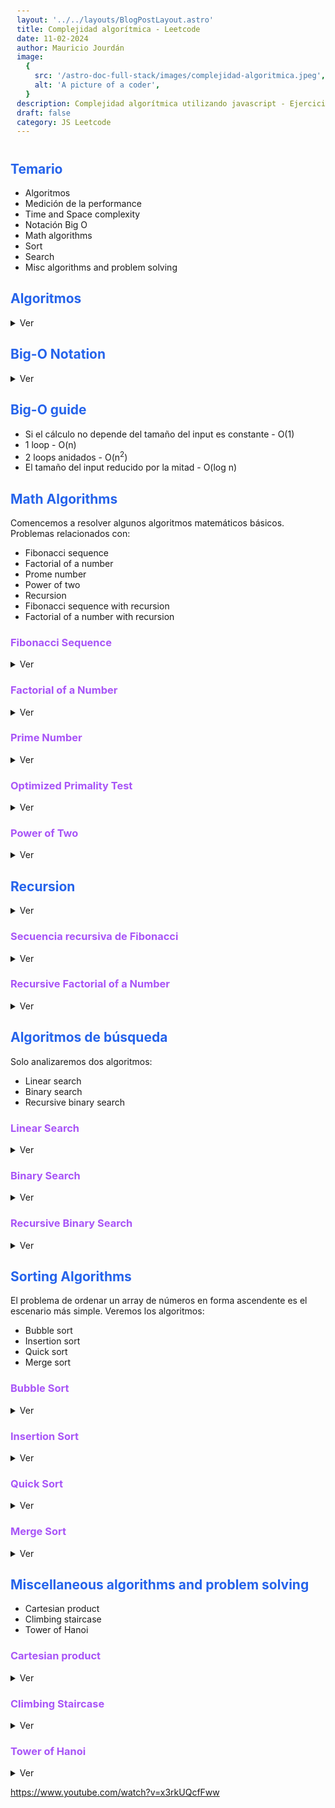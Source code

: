 ```yaml
---
layout: '../../layouts/BlogPostLayout.astro'
title: Complejidad algorítmica - Leetcode
date: 11-02-2024
author: Mauricio Jourdán
image:
  {
    src: '/astro-doc-full-stack/images/complejidad-algoritmica.jpeg',
    alt: 'A picture of a coder',
  }
description: Complejidad algorítmica utilizando javascript - Ejercicios en Leetcode
draft: false
category: JS Leetcode
---
```


## Temario

- Algoritmos
- Medición de la performance
- Time and Space complexity
- Notación Big O
- Math algorithms
- Sort
- Search
- Misc algorithms and problem solving

## Algoritmos

<details>
<summary>Ver</summary>

## ¿Qué es un algoritmo?

Un **algoritmo** es un conjunto de istrucciones bien definidas para resolver un problema particular.

Podemos realizar una analogía con una receta. Por un lado, tenemos los ingredientes, para preparar el plato seguiremos una receta y ejecutaremos los pasos uno a uno en secuencia y como resultado tendremos el plato finalizado.

![Conceptos algoritmos.](/astro-doc-full-stack/images/leetcode/algoritmo.png)

### Características de los algoritmos

- Inputs y outputs bien definidos
- Cada instrucción del algoritmo debe ser clara y sin ambigüedades
- Independencia de lenguaje (de programación)

## Análisis de algortimos

Para recolver un mismo problema podemos utilizar distintos algoritmos. **Podemos analizar cuál de los algoritmos es más efeciente para resolver el problema**.

El tiempo de ejecución de un algoritmo no puede ser predecido porque depende de varios factores, como:

- El lenguaje de progamación usado para implementar el algoritmo
- La computadora donde se ejecute
- Otros programas en ejecución al mismo tiempo
- El sistema operativo

Teniendo esto en cuenta, evaluaremos la performance de un algortimo en términos del tamaño de sus inputs.

**Time Complexity** -> Considera el tiempo de ejecución en función del tamaño del input
**Space Complexity** -> Considera la memoria utilizada por el algoritmo en función del tamaño del input

Consideramos el tamaño del input porque un algoritmo puede ser más rápido que otro para inputs pequeños pero más lento para inputs grandes.

<mark>Si tu app necesita ser muy rápida y disponemos de memoria para ejecutar, no nos preocuparemos tanto por el Space Complexity. Por el contrario, si disponemos de poca memoria para ejecutar el algoritmo, escogeremos una solución más lenta pero que requiera menos espacio en memoria.</mark>

### ¿Cómo se representa la complejidad?

Utilizaremos la **notación asintótica**, herramientas matemáticas para representar tiempo y complejidad espacial.

Existen tres notaciones asintóticas principales.

1. Big-O Notation (O-notation) - complejidad en el peor de los casos
2. Omega Notation (Ω-notation) - complejidad para el mejor de los casos
3. Theta Notation (θ-notation) - complejidad para el promedio de casos

Utilizaremos la Notación Big-O para resolución de problemas

</details>

## Big-O Notation

<details>
<summary>Ver</summary>

La notación Big-O describe la complejidad de un algoritmo utilizando términos algebraicos y tiene dos caracteristicas importantes.

### Características

- Está expresado en términos del input
- Se centra en el panorama más amplio sin quedar considerar los detalles minuciosos

## Big-O Time Complexity

```javascript
function suma(n) {
  let sum = 0;
  for (let i = 1; i <= n; i++) {
    sum += i;
  }
  return sum;
}

console.log(suma(4)); // 1 + 2 + 3 + 4 = 10
```

Contamos el número de veces que se ejecutan las instrucción basados en el tamaño del input. Tal como lo realiza el compilador.

El programa tiene tres sentencias principales para ejecutar: linea 2 (let sum = 0), línea 4 (sum += i) y línea 6 (return sum). El loop repite la línea 4.

Considernado a n = 4 calculemos la cantidad de sentencias ejecutadas.

- linea 2 -> ejecuta 1 vez
- linea 4 -> ejecuta 4 vez
- linea 6 -> ejecuta 1 vez

Se ejecutan n + 2 veces. Decimos n + 2 porque n es el input de la función. Con 4 el total será de 6, pero con 10, el total será de 12 instrucciones.

<mark>Nuestro Time Complexity depende del tamaño del input. Aquí cumplimos con la primera de las características mencionadas.</mark>

<mark>La segunda característica se enfoca en el panorama más amplio sin quedar considerar los pequeños detalles. Veamos de que se trata.</mark>

### n + 2

```bash
n=100         100+2
n=1000        1000+2
n=10000       10000+2
...
n=100000000   100000000+2
```

Como podemos ver el +2 es insignificante, entonces podemos descartarlo y considerar a n para el valor total.

Retornando a nustro algoritmo...

```javascript
function suma(n) {
  let sum = 0;
  for (let i = 1; i <= n; i++) {
    sum += i;
  }
  return sum;
}

console.log(suma(4)); // 1 + 2 + 3 + 4 = 10
```

## Time Complexity

- O(n) - Complejidad lineal

Complejidad lineal significa que a medida que el tamaño del input incrementa, el time complexity también aumenta.

Muchas veces mirando el loop del algoritmo podemos ver que al menos será lineal, aunque hay excepciones.

A continuación vemos otro algoritmo para el mismo problema.

```javascript
function suma(n) {
  return (n * (n + 1)) / 2;
}
```

- O(1) - Complejidad constante

Aquí la línea 2 se ejecuta solo una vez, por lo tanto la **complejidad es constante**, siempre será 1.

- En una función que posee dos loops anidados la complejidad es **cuadrática**.

```javascript
for (let i = 1; i <= n; i++) {
  for (let j = 1; j <= i; j++) {
    // instrucciones
  }
}
```

O(n<sup>2</sup>) - Complejidad cuadrática -> 3n<sup>2</sup> + 5n + 1

- Tres loops anidados tendrán una **complejidad cúbica**

```javascript
for (let i = 1; i <= n; i++) {
  for (let j = 1; j <= i; j++) {
    for (let k = 1; k <= j; k++) {
      // instrucciones
    }
  }
}
```

O(n<sup>3</sup>) - Complejidad cúbica -> 3n<sup>2</sup> + 5n + 1

- Cuando el tamaño del input reduce por la mitad cada iteración tenemos una **coplejidad logarítmica**

## Space Complexity

La idea principal es la misma.

**Complexity constant** -> cuando el algoritmo no requiere memoria extra o la memoria usada no depende del tamaño del input.

O(1) - Constante

Ejemplo: algoritmos de ordenación (sort) que no utilizan arrays adicionales.

O(n) - Lineal

Necesita tanto espacio extra como el input crezca.

O(log) - Logarítmico

Necesta espacio extra pero no en la misma relación con el tamaño del input

![Conceptos algoritmos.](/astro-doc-full-stack/images/leetcode/algoritmos2.png)

En el gráfico podemos ver como el tamaño del input afecta a la perfomance.

O(1) O(log n) con muy buenos y O(!), O(2<sup>n</sup>) son malos en Time Complexity (debemos evitarlos tanto como sea posible).

## Objectos y Arrays Big-O

### Objetos

Un **objeto** es una colección de pares calve - valor.

```javascript
const person = {
  firstName: "Mauricio",
  lastName "Jourdán"
}
```

- Insert - O(1) Ej: person.age = 30
- Remove - O(1) Ej: delete person.age
- Access - O(1) Ej: console.log(person.firstName)
- Search - O(n)
- Object.keys - O(n)
- Object.values - O(n)
- Object.entries - O(n)

### Arrays

Un **array** es una colección ordenada de valores. Comienzan por el índice 0 y se incrementa en 1.

- Insert or remove al final - O(1)
- Insert or remove al principio - O(n)
- Access - O(1)
- Search - O(n)
- Push / Pop - O(1)
- Shift / Unshift /concat / slice / splice - O(n)
- forEach / map / filter / reduce - O(n)

Al resolver un problema, puede usar foreach o filter y la función callback también contendrá un bucle for. En tal escenario, la complejidad de su tiempo es cuadrática y es posible que no estemos contentos con eso.

</details>

## Big-O guide

- Si el cálculo no depende del tamaño del input es constante - O(1)
- 1 loop - O(n)
- 2 loops anidados - O(n<sup>2</sup>)
- El tamaño del input reducido por la mitad - O(log n)

## Math Algorithms

Comencemos a resolver algunos algoritmos matemáticos básicos. Problemas relacionados con:

- Fibonacci sequence
- Factorial of a number
- Prome number
- Power of two
- Recursion
- Fibonacci sequence with recursion
- Factorial of a number with recursion

### Fibonacci Sequence

<details>
<summary>Ver</summary>

**Problem**: give a number 'n', find the frist 'n' elements of the Fibonacci sequence

<mark>En matemáticas, la secuencia de Fibonacci es una secuencia en la que cada número es la suma de los dos precedentes. Los primeros dos números en la secuencia son 0 y 1.</mark>

Por ejemplo:

- fibonacci(2) = [0, 1]
- fibonacci(3) = [0, 1, 1]
- fibonacci(7) = [0, 1, 1, 2, 3, 5, 8]

```javascript
function fibonacci(n) {
  const fib = [0, 1];

  for (let i = 2; i < n; i++) {
    fib[i] = fib[i - 1] + fib[i - 2];
  }

  return fib;
}

console.log(fibonacci(2)); // [0, 1]
console.log(fibonacci(3)); // [0, 1, 1]
console.log(fibonacci(7)); // [0, 1, 1, 2, 3, 5, 8]

// Big-O = O(n)
```

La función contiene un for (loop), por lo tanto, posee una complejidad lineal O(n)

</details>

### Factorial of a Number

<details>
<summary>Ver</summary>

**Problem**: Given an integer 'n', find the factorial of that integer.

<mark>En matemáticas, el factorial de un entero no negativo 'n', denotado n!, es el producto de todos los enteros positivos menores o iguales que 'n'.

- Factorial de 0 es 1
- factorial(4) = 4 \* 3 \* 2 \* 1 = 24
- factorial(5) = 5 \* 4 \* 3 \* 2 \* 1 = 120

```javascript
function factorial(n) {
  let result = 1;

  for (let i = 2; i <= n; i++) {
    result = result * i;
  }

  return result;
}

console.log(factorial(0)); // 1
console.log(factorial(1)); // 1
console.log(factorial(5)); // 120

// Big-O = O(n)
```

La función contiene un for (loop), por lo tanto, posee una complejidad lineal O(n)

</details>

### Prime Number

<details>
<summary>Ver</summary>

**Problem**: Given a natural number 'n', determine if the number is prime or not.

<mark>Un número primo es un número natural mayor que 1 que no es producto de dos números naturales menores.</mark>

- isPrime(5) = true (1\*5 or 5\*1)
- isPrime(4) = false (1\*4 or 2\*2 or 4\*1)

```javascript
function isPrime(n) {
  if (n < 2) return false;

  for (let i = 2; i < n; i++) {
    if (n % i === 0) return false;
  }
  return true;
}

console.log(isPrime(1)); // false
console.log(isPrime(4)); // false
console.log(isPrime(5)); // true

// Big-O = O(n)
```

La función contiene un for (loop), por lo tanto, posee una complejidad lineal O(n).

</details>

### Optimized Primality Test

<details>
<summary>Ver</summary>

Los números enteros mayores que la raíz cuadrada no necesitan ser chequeados, porque cuando sea 'n = a \* b' uno de los dos factores 'a' y 'b' es menor o igual que la raíz cuadrada de n.

Ejemplos para validar la hipótesis:

- n=24, a=4 y b=6

La raíz cuadrada de 24 es 4.89 <br>
4 es menor que 4.89 <br>
a es menor que la raíz cuadrada de n

- n=35, a=5 y b=7

La raíz cuadrada de 35 es 5.91 <br>
5 es menor que 5.91 <br>
a es menor que la raíz cuadrada de n

Ahora podemos **optimizar nustra función**:

```javascript
function isPrime(n) {
  if (n < 2) return false;

  // for (let i = 2; i < n; i++) {
  for (let i = 2; i <= Math.sqrt(n); i++) {
    if (n % i === 0) return false;
  }
  return true;
}

console.log(isPrime(1)); // false
console.log(isPrime(4)); // false
console.log(isPrime(5)); // true

// Big-O = O(sqtr(n))
```

Observamos que si n es 100, la raíz cuadrada de 100 es 10. Por lo tanto, el for irá desde 2 a 10 en lugar de a 100.

<mark>Si el n crece, el número de ejecuciones del loop crecerá pero no en la mismo proporción.</mark>

</details>

### Power of Two

<details>
<summary>Ver</summary>

**Problem**: Give a positive integer 'n', determine if the number is a power of 2 or not.

<mark>Un entero es potencia de 2 si existe un entero 'x' tal que 'n' === 2<sup>x</sup></mark>

- isPowerOfTwo(1) = true (2<sup>0</sup>)
- isPowerOfTwo(2) = true (2<sup>1</sup>)
- isPowerOfTwo(5) = false

```javascript
function isPowerOfTwo(n) {
  /* if (n < 1) return false;
  while (n > 1) {
    if (n % 2 !== 0) return false;
    n = n / 2;
  }
  return true; */
  // Big-O = O(log n)

  // ---------- //
  if (n < 1) return false;
  return (n & (n - 1)) === 0;
}

console.log(isPowerOfTwo(1)); // true
console.log(isPowerOfTwo(2)); // true
console.log(isPowerOfTwo(5)); // false

// Big-O = O(1)
```

</details>

## Recursion

<details>
<summary>Ver</summary>

<mark>Rescursión es una técnica para resolver problemas donde la solución depende de soluciones a instancias más pequeñas del mismo problema.</mark>

Recursión es cuando una función se llama a sí misma. Es una gran técnica para simplificar la solución.

Si te encuentras dividiendo tu problema en una versión más pequeña del mismo problema, la recursividad es muy útil.

### Algunos puntos sobre recursion

1. <mark>Toda solución recursiva necesita tener un caso base (una condición que finalice la recursión). </mark> Sino entraríamos en un loop infinito.

2. <mark>La recursion puede simplificar un problema pero no siempre se traslada en una solución más rápida.</mark> La solución recursiva puede ser peor comparada con una solución iterativa.

3. <mark>La recursividad es un tema que no es el más sencillo de entender.</mark> No te rindas si tienes dificultades con el concepto.

</details>

### Secuencia recursiva de Fibonacci

<details>
<summary>Ver</summary>

**Problem**: give a number 'n', find the frist 'n' elements of the Fibonacci sequence

<mark>En matemáticas, la secuencia de Fibonacci es una secuencia en la que cada número es la suma de los dos precedentes. Los primeros dos números en la secuencia son 0 y 1.</mark>

Por ejemplo:

- fibonacci(0) = 0
- fibonacci(1) = 1
- fibonacci(6) = 8

Si F representa una función para calcular el número Fibonacci, entonces

F<sub>n</sub> = F<sub>n-1</sub> + F<sub>n-2</sub>

El caso base es:

F<sub>0</sub> = 0, y F<sub>1</sub> = 1

Ejemplo:

F<sub>2</sub> = F<sub>1</sub> + F<sub>0</sub> <br>
F<sub>2</sub> = 1 + 0 <br>
F<sub>2</sub> = 1 <br>

```javascript
const recursiveFibonacci = (n) => {
  if (n < 2) return n;
  return recursiveFibonacci(n - 1) + recursiveFibonacci(n - 2);
};

console.log(recursiveFibonacci(0)); // 0
console.log(recursiveFibonacci(1)); // 1
console.log(recursiveFibonacci(6)); // 8

// Big-O (socución iterativa) = O(n)
// Big-O (socución recursiva) = O(2^n)
```

La socución iterativa es por lejos más optima que la recursiva. La solcuión recursiva invoca muchas veces a la fución.

</details>

### Recursive Factorial of a Number

<details>
<summary>Ver</summary>

**Problem**: Given an integer 'n', find the factorial of that integer.

<mark>En matemáticas, el factorial de un entero no negativo 'n', denotado n!, es el producto de todos los enteros positivos menores o iguales que 'n'.

- factorial de 0 es 1
- factorial(4) = 4 \* 3 \* 2 \* 1 = 24
- factorial(5) = 5 \* 4 \* 3 \* 2 \* 1 = 120

```javascript
function recursiveFactorial(n) {
  if (n === 0) return 1;
  return n * recursiveFactorial(n - 1);
}

console.log(recursiveFactorial(0)); // 1
console.log(recursiveFactorial(4)); // 24
console.log(recursiveFactorial(5)); // 120

// Big-O = O(n)
```

n! = n \* (n-1)!

Cuando n es 3 se llama a la función 3 veces, cuando es 4 se llama 4 veces.

</details>

## Algoritmos de búsqueda

Solo analizaremos dos algoritmos:

- Linear search
- Binary search
- Recursive binary search

### Linear Search

<details>
<summary>Ver</summary>

**Problem**: Given an array of 'n' elements and a target element 't', find the index of 't' in the array. Return -1 if the target element is not found.

arr = [-5, 2, 10, 4, 6], t = 10 => Should return 2
arr = [-5, 2, 10, 4, 6], t = 6 => Should return 4
arr = [-5, 2, 10, 4, 6], t = 20 => Should return -1

```javascript
function linearSearch(arr, target) {
  for (let i = 0; i <= arr.length; i++) {
    if (arr[i] === target) return i;
  }
  return -1;
}

console.log(linearSearch([-5, 2, 10, 4, 6], 10)); // 2
console.log(linearSearch([-5, 2, 10, 4, 6], 6)); // 4
console.log(linearSearch([-5, 2, 10, 4, 6], 20)); // -1
// Big-O = O(n)
```

</details>

### Binary Search

<details>
<summary>Ver</summary>

**Problem**: Given a sorted array of 'n' elements and a target element 't', find the index of 't' in the array. Return -1 if the target element is not found.

arr = [-5, 2, 4, 6, 10], t = 10 => Should return 4
arr = [-5, 2, 4, 6, 10], t = 6 => Should return 3
arr = [-5, 2, 4, 6, 10], t = 20 => Should return -1

> NOTA: la búsqueda binaria solo funciona sobre arrays ordenados. Si no se encuentra ordenado debemos aplicar un .sort()

**pseudocode**

- Si el array es [] retornar -1
- Si posee elementos, buscar el elemento del medio
  - Si el elemento del medio es el target, retonar el índice
  - Si el target es menor al elemento del medio, aplicar la búsqueda binaria sobre la mitad izquierda del array
  - Si el target es mayor al elemento del medio, aplicar la búsqueda binaria sobre la mitad derecha del array

> NOTA: Si el array contiene un número par de elementos la mitad será el elemento inferior de los dos del medio

```javascript
function binarySearch(arr, target) {
  let leftIndex = 0;
  let rightIndex = arr.length - 1;

  while (leftIndex <= rightIndex) {
    let middleIndex = Math.floor((leftIndex + rightIndex) / 2);
    if (target === arr[middleIndex]) return middleIndex;
    if (target < arr[middleIndex]) {
      rightIndex = middleIndex - 1;
    } else {
      leftIndex = middleIndex + 1;
    }
  }
  return -1;
}

console.log(binarySearch([-5, 2, 4, 6, 10], 10)); // 4
console.log(binarySearch([-5, 2, 4, 6, 10], 6)); // 3
console.log(binarySearch([-5, 2, 4, 6, 10], 20)); // -1
// Big-O = O(log n)
```

El algoritmo utiliza un while, pero en cada iteración el recorrdo que debe realizar se reduce a la mitad entonces el Big-O= es O(log n)

</details>

### Recursive Binary Search

<details>
<summary>Ver</summary>

**Problem**: Given a sorted array of 'n' elements and a target element 't', find the index of 't' in the array. Return -1 if the target element is not found.

arr = [-5, 2, 4, 6, 10], t = 10 => Should return 4
arr = [-5, 2, 4, 6, 10], t = 6 => Should return 3
arr = [-5, 2, 4, 6, 10], t = 20 => Should return -1

> Tips para recursisvidad

- Identificar el caso base. Break. En este ejemplo los puntos de salida serán que el elemento del medio sea = al target o que el array quede sin elementos

**pseudocode**

- Si el array es [] retornar -1
- Si posee elementos, buscar el elemento del medio
  - Si el elemento del medio es el target, retonar el índice
  - Si el target es menor al elemento del medio, aplicar la búsqueda binaria sobre la mitad izquierda del array
  - Si el target es mayor al elemento del medio, aplicar la búsqueda binaria sobre la mitad derecha del array

```javascript
function recursiveBinarySearch(arr, target) {
  // return search(arr, target, leftIndex, rightIndex);
  return search(arr, target, 0, arr.length - 1);
}

function search(arr, target, leftIndex, rightIndex) {
  if (leftIndex > rightIndex) return -1;
  let middleIndex = Math.floor((leftIndex + rightIndex) / 2);

  if (target === arr[middleIndex]) return middleIndex;
  if (target < arr[middleIndex]) {
    return search(arr, target, leftIndex, middleIndex - 1);
  } else {
    return search(arr, target, middleIndex + 1, rightIndex);
  }
}

console.log(recursiveBinarySearch([-5, 2, 4, 6, 10], 10)); // 4
console.log(recursiveBinarySearch([-5, 2, 4, 6, 10], 6)); // 3
console.log(recursiveBinarySearch([-5, 2, 4, 6, 10], 20)); // -1
// Big-O = O(log n)
```

En esta oportunidad no tenemos un loop pero la función search se llama una y otra vez, aunque su imput se reduce a la mitad en cada ejecución. Big-O = O(log n)

</details>

## Sorting Algorithms

El problema de ordenar un array de números en forma ascendente es el escenario más simple. Veremos los algoritmos:

- Bubble sort
- Insertion sort
- Quick sort
- Merge sort

### Bubble Sort

<details>
<summary>Ver</summary>

**Problem**: Given an array of integers, sort de array.

const arr = [-6, 20, 8, -2, 4]
bubbleSort(arr) => should return [-6, -2, 4, 8, 20]

**Concepto**

- Comparar los elementos adjacentes y cambiar las posiciones si no se encuentran ordenados
- Repetir hasta finalizar el array
- En cada repetición el número más grande quedará en la última posición del array

**Ejemplo**

[**-6 20** 8 -2 4] -> -6 y 20 estan ordenados <br>
[-6 **20 8** -2 4] -> 20 y 8 se deben cambiar porque 20 > 8 <br>
[-6 8 **20 -2** 4] -> 20 y -0 se deben cambiar porque 20 > -2 <br>
[-6 8 -2 **20 4**] -> 20 y 4 se deben cambiar porque 20 > 4 <br>
[-6 8 -2 4 20] -> Llegamos al final del array. Cambiaron elementos? Si, entonces repetir el proceso

[**-6 8** -2 4 20] -> -6 y 20 estan ordenados <br>
[-6 **8 -2** 4 20] -> 8 y -2 se deben cambiar porque 8 > -2 <br>
[-6 -2 **8 4** 20] -> 8 y 4 se deben cambiar porque 8 > 4 <br>
[-6 -2 4 **8 20**] -> 8 y 20 estan ordenados <br>
[-6 -2 4 8 20] -> Llegamos al final del array. Cambiaron elementos? Si, entonces repetir el proceso

[**-6 -2** 4 8 20] -> -6 y -2 estan ordenados <br>
[-6 **-2 4** 8 20] -> -2 y 4 estan ordenados <br>
[-6 -2 **4 8** 20] -> 4 y 8 estan ordenados <br>
[-6 -2 4 **8 20**] -> 8 y 20 estan ordenados <br>
[-6 -2 4 8 20] -> Llegamos al final del array. Cambiaron elementos? No, fin del proceso <br>
**[-6 -2 4 8 20]**

**Solution**:

```javascript
function bubbleSort(arr) {
  let swapped;
  do {
    swapped = false;
    for (let i = 0; i < arr.length - 1; i++) {
      if (arr[i] > arr[i + 1]) {
        let temp = arr[i];
        arr[i] = arr[i + 1];
        arr[i + 1] = temp;
        swapped = true;
      }
    }
  } while (swapped);
}

const arr = [8, 20, -2, -4, -6];
bubbleSort(arr);
console.log(arr); // [-6 -2 4 8 20]
// Big-O = O(n^2)
```

El algoritmo posee 2 loops => Big-O = O(n<sup>2</sup>)

</details>

### Insertion Sort

<details>
<summary>Ver</summary>

**Problem**: Given an array of integers, sort de array.

const arr = [-6, 20, 8, -2, 4]
insertionSort(arr) => should return [-6, -2, 4, 8, 20]

**Concepto**

- Separar virtualmente el array dentro de una parte ordenada y otra desordenada
- Asumimos que el primer elemento se encuentra ordenado y el resto desordenado
- Seleccionamos un elemento desordenado y lo comparamos con los elementos de la parte desordenada
- Si el elemento en la parte ordenada es menor que el elemento seleccionado, continuamos por el siguiente elemento en la parte desordenada. Sino, desplazar elementos más grandes en la parte ordenada hacia la derecha.
- Insertar el elemento seleccionado a la derecha del indice
- Repetir hasta que los elementos desordenados estén en el orden correcto

**Ejemplo**:

| Array                | nti    | SE    | Action                                            |
| -------------------- | ------ | ----- | ------------------------------------------------- |
| [ -6 **20 -8 -2 4**] | nti=20 | SE=-6 | -6 > 20? No. Mover 20 a la derecha de -6          |
| [ -6 20 **-8 -2 4**] | nti=8  | SE=20 | 20 > 8? Si. Cambiar 20 una posición a la derecha  |
| [ -6 20 20 **-2 4**] | nti=8  | SE=-6 | -6 > 8? No. Mover 8 a la derecha de -6            |
| [ -6 8 20 **-2 4**]  | nti=-2 | SE=20 | 20 > -2? Si. Cambiar 20 una posición a la derecha |
| [ -6 8 20 **-2 4**]  | nti=-2 | SE=8  | 8 > -2? Si. Cambiar 8 una posición a la derecha   |
| [ -6 8 8 20 **4**]   | nti=-2 | SE=-6 | -6 > -2? No. Mover -2 a la derecha de -6          |
| [ -6 -2 8 20 **4**]  | nti=4  | SE=20 | 20 > 4? Si. Cambiar 20 una posición a la derecha  |
| [ -6 -2 8 20 20]     | nti=4  | SE=8  | 8 > 4? Si. Cambiar 8 una posición a la derecha    |
| [ -6 -2 8 8 20]      | nti=4  | SE=-2 | -2 > 4? No. Mover 4 a la derecha de -2            |
| [ -6 -2 4 8 20]      |        |       | Array ordenado                                    |

**Solution**:

```javascript
function insertionSort(arr) {
  for (let i = 1; i < arr.length; i++) {
    let numberToInsert = arr[i];
    let j = i - 1;
    while (j >= 0 && arr[j] > numberToInsert) {
      arr[j + 1] = arr[j];
      j = j - 1;
    }
    arr[j + 1] = numberToInsert;
  }
}
const arr = [8, 20, -2, -4, -6];
insertionSort(arr);
console.log(arr); // [-6 -2 4 8 20]
// Big-O = O(n^2)
```

El algoritmo posee 2 loops => Big-O = O(n<sup>2</sup>)

</details>

### Quick Sort

<details>
<summary>Ver</summary>

**Problem**: Given an array of integers, sort de array.

const arr = [-6, 20, 8, -2, 4]
quickSort(arr) => should return [-6, -2, 4, 8, 20]

**Concepto**

- Identificar el elemento pivot en el array
  - Tomar el primer elemento como pivot
  - **Tomar el último elemento como pivot (nuestra solución)**
  - Tomar elemento random como pivot
  - Tomar elemento medio como pivot
- Poner todos los que sean menores al elemento pivot dentro del array izquierda y todos los que sean mayores dentro del array derecha
- Repetir el proceso para los array individuales izquierda y derecha hasta tener un array de longitud 1
- Concatenar el array izquierda, el pivot y el array derecha

**Ejemplo**

[-6, 20, 8, -2, 4], pivot = 4

[-6 -2] [**4**] [8 20]

[-6 -2], pivot = -2

[-6] [**-2**] []

[8 20] pivot = 20

[8] [20] []

Los array poseen un solo elemento, asi que concatenamos

**-6 -2 4 8 20**

**Solution**:

```javascript
function quickSort(arr) {
  if (arr.length < 2) return arr;
  let pivot = arr[arr.length - 1];
  let left = [];
  let right = [];

  for (let i = 0; i < arr.length - 1; i++) {
    if (arr[i] < pivot) {
      left.push(arr[i]);
    } else {
      right.push(arr[i]);
    }
  }
  return [...quickSort(left), pivot, ...quickSort(right)];
}
const arr = [8, 20, -2, -4, -6];
console.log(quickSort(arr)); // [-6 -2 4 8 20]
// Worst case Big-O = O(n^2)
// Avg case Big-O = O(log n)
```

</details>

### Merge Sort

<details>
<summary>Ver</summary>

**Problem**: Given an array of integers, sort de array.

const arr = [-6, 20, 8, -2, 4]
mergeSort(arr) => should return [-6, -2, 4, 8, 20]

**Concepto**

- Dividir el array en sub arrays, cada uno contrendrá un elemento. Un array de un elemento se considera ordenado.
- Luego mergear los sub arrays para generar un sub array ordenado hasta que solo quede un sub array.

**Ejemplo**:

[-6, 20, 8, -2, 4]

-6, 20, 8, -2, 4

[-6] [20] => [] -> Left and rigth are not empty. -6 < 20 <br>
[] [20] => [-6] -> Left is empty. Push right array <br>
[] [] => [-6 20] <br>

[8] [-2, 4] => [] -> Left and rigth are. -2 < 8 <br>
[8] [4] => [-2] -> Left and rigth are not empty. 4 < 8 <br>
[8] [] => [-2 4] -> Right is empty. Push left array <br>
[] [] => [-2 4 8] <br>

[-6 20] [-2 4 8] => [] -> Left and rigth are. -6 < -2 <br>
[20] [-2 4 8] => [-6] -> Left and rigth are. -2 < 20 <br>
[20] [4 8] => [-6 -2] -> Left and rigth are. 4 < 20 <br>
[20] [8] => [-6 -2 4] -> Left and rigth are. 8 < 20 <br>
[20] [] => [-6 -2 4 8] -> Right is empty. Push left array <br>
[] [] => [-6 -2 4 8 20] <br>

**Solution**:

```javascript
function mergeSort(arr) {
  if (arr.length < 2) return arr;

  const middle = Math.floor(arr.length / 2);
  const leftArr = arr.slice(0, middle);
  const rightArr = arr.slice(middle);
  return merge(mergeSort(leftArr), mergeSort(rightArr));
}

function merge(leftArr, rightArr) {
  let sortedArr = [];

  while (leftArr.length && rightArr.length) {
    if (leftArr[0] <= rightArr[0]) {
      sortedArr.push(leftArr.shift());
    } else {
      sortedArr.push(rightArr.shift());
    }
  }
  return [...sortedArr, ...leftArr, ...rightArr];
}

const arr = [8, 20, -2, -4, -6];
console.log(mergeSort(arr)); // [-6 -2 4 8 20]
//Big-O = O(n log n)
```

<mark>Este es uno de lso mejores algoritmos para ordenar</mark>

</details>

## Miscellaneous algorithms and problem solving

- Cartesian product
- Climbing staircase
- Tower of Hanoi

### Cartesian product

<details>
<summary>Ver</summary>

**Problem**: Given two finite non-empty sets, find their Cartesian Product.

En matemáticas, el producto cartesiano de dos conjuntos A y B, denotado AXB, es un conjunto de todos los pares ordenados (a,b) donde a esta en A y b esta en B.

En matemáticas, el producto cartesiano de dos conjuntos es una operación, que resulta en otro conjunto, cuyos elementos son todos los pares ordenados que pueden formarse de forma que el primer elemento del par ordenado pertenezca al primer conjunto y el segundo elemento pertenezca al segundo conjunto.

**Ejemplo**:

const A = [1, 2] <br>
const B = [3, 4] <br>
AXB = [ [1, 3], [1, 4], [2, 3], [2, 4]] <br>

const A = [1, 2] <br>
const B = [3, 4, 5] <br>
AXB = [ [1, 3], [1, 4], [1, 5], [2, 3], [2, 4], [2, 5]] <br>

**Concepto**

- Recorrer cada array y emparejar cda elemento del primer con cada elemento del segundo array.

**Solution**:

```javascript
function cartesianProduct(arr1, arr2) {
  const result = [];
  for (let i = 0; i < arr1.length; i++) {
    for (let j = 0; j < arr2.length; j++) {
      result.push([arr1[i], arr2[j]]);
    }
  }
  return result;
}

const arr1 = [1, 2];
const arr2 = [3, 4, 5];
console.log(cartesianProduct(arr1, arr2));
// [ [1, 3], [1, 4], [1, 5], [2, 3], [2, 4], [2, 5]]

// Big-O = O(mn)
```

</details>

### Climbing Staircase

<details>
<summary>Ver</summary>

**Problem**: Given a staircase of 'n' steps, count the number of distinct ways to climb to the top. You can either climb1 step or 2 steps at time.

**Ejemplo**:

n=1, climbingStaircase(1) = 1 | (1) <br>
n=2, climbingStaircase(2) = 2 | (1, 1) and (2) <br>
n=3, climbingStaircase(3) = 3 | (1, 1, 1), (1, 2) and (2, 1) <br>
n=4, climbingStaircase(4) = 5 | (1, 1, 1, 1), (1, 1, 2), (1, 2, 1), (2, 1, 1) and (2, 2) <br>

**Concepto**

- En cualquier momento, puedes subir 1 o 2 escalones
- Si tienes que subir al escalón 'n', solo puede hacerlo desde el escalon 'n-1' o 'n-2'
- Calcular las formas en que podemos subir al escalon n-1 y n-2 y sumarlas

climbingStaircase(n) = climbingStaircase(n-1) + climbingStaircase(n-2)

**<mark>Es el patrón de la secuencia de Fibonacci</mark>**

**Solution**:

```javascript
function climbingStaircase(n) {
  const nroOfWays = [1, 2];

  for (let i = 2; i < n; i++) {
    nroOfWays[i] = nroOfWays[i - 1] + nroOfWays[i - 2];
  }
  return nroOfWays[n - 1];
}

console.log(climbingStaircase(1)); // 1
console.log(climbingStaircase(2)); // 2
console.log(climbingStaircase(3)); // 3
console.log(climbingStaircase(4)); // 5
console.log(climbingStaircase(5)); // 8

// Big-O = O(n)
```

</details>

### Tower of Hanoi

<details>
<summary>Ver</summary>

La torre de Hanoi es un rompecabezas o juego matemático que consiste en tres varillas y un número de discos de diferentes tamaños, que pueden deslizarse en cualquiera de las varillas. El rompecabezas comienza con todos los discos en una varilla, ordenados por tamaño, con el disco más grande en la parte inferior y el disco más pequeño en la parte superior.

![Torre de Hanoi](/astro-doc-full-stack/images/algorithms/hanoi.webp)

**Concepto**:

El objetivo del rompecabezas es mover todos los discos a una varilla diferente, siguiendo estas reglas:

- Solo se puede mover un disco a la vez.
- Cada movimiento consiste en tomar el disco superior de una varilla y colocarlo en la parte superior de otra varilla.
- Un disco no se puede colocar encima de un disco más pequeño.

El rompecabezas se puede resolver con un número mínimo de movimientos, que es 2^n - 1, donde n es el número de discos. Por ejemplo, con 3 discos, el número mínimo de movimientos es 7.

![Ejemplo Torre de Hanoi](/astro-doc-full-stack/images/algorithms/hanoi2.webp)

**Solution**:

```javascript
function toerOfHanoi(n, fromRod, toRod, usingRod) {}

console.log(toerOfHanoi(3, 'A', 'C', 'B'));
```

</details>

https://www.youtube.com/watch?v=x3rkUQcfFww

<style>
  h1 { color: #713f12; }
  h2 { color: #2563eb; }
  h3 { color: #a855f7; }
  img {
    width: 100%;
    height: 100%;
    object-fit: cover;
  }
  img[alt="Torre de Hanoi"] { 
  max-width:  250px; 
  display: block;
}
  pre {
    padding: 10px;
  }
    table {
    border-collapse: collapse; /* Elimina el espacio entre las celdas */
    width: 100%; /* Ancho de la tabla */
    margin: 0 auto; /* Centrar la tabla */
  }

  th, td {
    border: 1px solid #ddd; /* Borde de las celdas */
    padding: 8px; /* Relleno de las celdas */
    text-align: left; /* Alineación del texto */
  }

  th {
    background-color: #f2f2f2; /* Color de fondo del encabezado */
    font-weight: bold; /* Peso de la fuente del encabezado */
  }

  tr:nth-child(even) {
    background-color: #f9f9f9; /* Color de fondo de las filas pares */
  }
</style>
